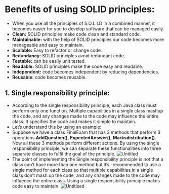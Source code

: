# Benefits of using SOLID principles:
- When you use all the principles of S.O.L.I.D in a combined manner, it becomes easier for you to develop software that can be managed easily.
- **Clean:** SOLID principles make code clean and standard code.
- **Maintainable:** with the help of SOLID principles our code becomes more manageable and easy to maintain.
- **Scalable:** Easy to refactor or change code.
- **Redundancy:** SOLID principles avoid redundant code.
- **Testable:** can be easily unit tested.
- **Readable:** SOLID principles make the code easy and readable.
- **Independent:** code becomes independent by reducing dependencies.
- **Reusable:** code becomes reusable.
## 1. Single responsibility principle:
- According to the single responsibility principle, each Java class must perform only one function. Multiple capabilities in a single class mashup the code, and any changes made to the code may influence the entire class. It specifies the code and makes it simple to maintain.
- Let’s understand this by using an example:
- Suppose we have a class FinalExam that has 3 methods that perform 3 operations **AddQuestion()**, **ExpectedAnswer()**, **Marksdistribution()**. Now all these 3 methods perform different actions. By using the single responsibility principle, we can separate these functionalities into three separate classes to fulfil the goal of the principle.
  ![Untitled](https://github.com/NourhanSaeed707/SOLID-Principles-Java/assets/64387352/80ca1e49-45f2-4235-bea6-01f954a0ffe3)
- The point of implementing the Single responsibility principle is not that a class can’t have more than one method but it’s -recommended to use a single method for each class so that multiple capabilities in a single class don’t mash up the code, and any changes made to the code may influence the entire class. Using a single responsibility principle makes code easy to maintain.
![Untitlsed](https://github.com/NourhanSaeed707/SOLID-Principles-Java/assets/64387352/566c4f76-4b30-4ab1-8618-3f4bbec29614)


